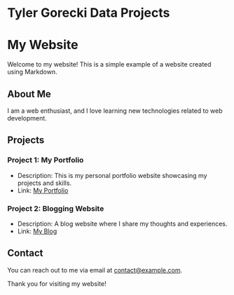 # Tyler Gorecki Data Projects

# My Website

Welcome to my website! This is a simple example of a website created using Markdown.

## About Me

I am a web enthusiast, and I love learning new technologies related to web development.

## Projects

### Project 1: My Portfolio
- Description: This is my personal portfolio website showcasing my projects and skills.
- Link: [My Portfolio](https://www.github.com/tylergorecki/dataprojects)

### Project 2: Blogging Website
- Description: A blog website where I share my thoughts and experiences.
- Link: [My Blog](https://www.twitter.com/tylergorecki)

## Contact

You can reach out to me via email at [contact@example.com](mailto:ttg6nx@virginia.edu).

Thank you for visiting my website!

